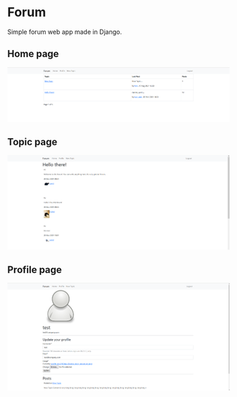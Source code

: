 # Forum

Simple forum web app made in Django.

## Home page

![home](readme_images/home.png)

## Topic page

![topic](readme_images/topic.png)

## Profile page

![profile](readme_images/profile.png)
